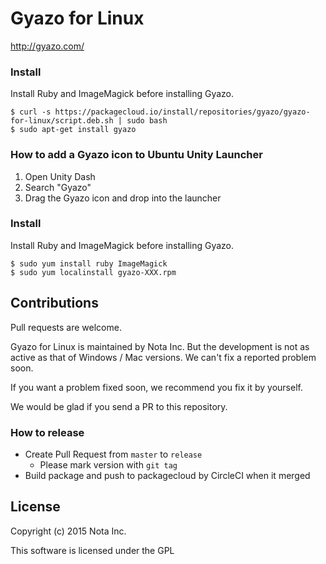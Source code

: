 # Gyazo for Linux

http://gyazo.com/

### Install

Install Ruby and ImageMagick before installing Gyazo.

    $ curl -s https://packagecloud.io/install/repositories/gyazo/gyazo-for-linux/script.deb.sh | sudo bash
    $ sudo apt-get install gyazo

### How to add a Gyazo icon to Ubuntu Unity Launcher

1. Open Unity Dash
2. Search "Gyazo"
3. Drag the Gyazo icon and drop into the launcher

### Install

Install Ruby and ImageMagick before installing Gyazo.

    $ sudo yum install ruby ImageMagick
    $ sudo yum localinstall gyazo-XXX.rpm

## Contributions
Pull requests are welcome.

Gyazo for Linux is maintained by Nota Inc. But the development is not as active as that of Windows / Mac versions. We can't fix a reported problem soon.

If you want a problem fixed soon, we recommend you fix it by yourself.

We would be glad if you send a PR to this repository.

### How to release

- Create Pull Request from `master` to `release`
    - Please mark version with `git tag`
- Build package and push to packagecloud by CircleCI when it merged

## License

Copyright (c) 2015 Nota Inc.

This software is licensed under the GPL
